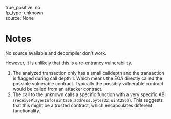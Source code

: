 true_positive: no  
fp_type: unknown  
source: None

# Notes

No source available and decompiler don't work.

However, it is unlikely that this is a re-entrancy vulnerability.

1. The analyzed transaction only has a small calldepth and the transaction is
   flagged during call depth 1. Which means the EOA directly called the
   possible vulnerable contract. Typically the possibly vulnerable contract
   would be called from an attacker contract.
2. The call to the unknown calls a specific function with a very specific ABI
   (`receivePlayerInfo(uint256,address,bytes32,uint256)`). This suggests that
   this might be a trusted contract, which encapsulates different
   functionality.


